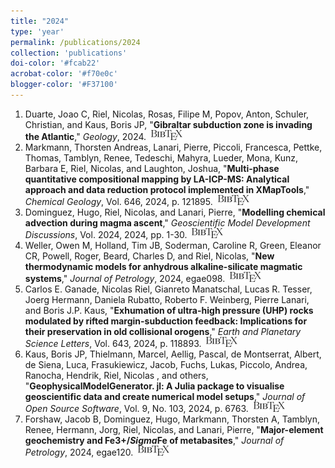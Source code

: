 ```yaml
---
title: "2024"
type: 'year'
permalink: /publications/2024
collection: 'publications'
doi-color: '#fcab22'
acrobat-color: '#f70e0c'
blogger-color: '#F37100'
---
```

1. Duarte, Joao C, Riel, Nicolas, Rosas, Filipe M, Popov, Anton, Schuler, Christian, and Kaus, Boris JP, "**Gibraltar subduction zone is invading the Atlantic**," *Geology*, 2024. &nbsp;<a href='/publications/bibtex#duarte2024gibraltar' target='_blank' class='btn btn--mcwbibtex'><img src='../images/BibTeX_logo-16px-high.png'/></a>
1. Markmann, Thorsten Andreas, Lanari, Pierre, Piccoli, Francesca, Pettke, Thomas, Tamblyn, Renee, Tedeschi, Mahyra, Lueder, Mona, Kunz, Barbara E, Riel, Nicolas, and Laughton, Joshua, "**Multi-phase quantitative compositional mapping by LA-ICP-MS: Analytical approach and data reduction protocol implemented in XMapTools**," *Chemical Geology*, Vol. 646, 2024, p. 121895. &nbsp;<a href='/publications/bibtex#markmann2024multi' target='_blank' class='btn btn--mcwbibtex'><img src='../images/BibTeX_logo-16px-high.png'/></a>
1. Dominguez, Hugo, Riel, Nicolas, and Lanari, Pierre, "**Modelling chemical advection during magma ascent**," *Geoscientific Model Development Discussions*, Vol. 2024, 2024, pp. 1-30. &nbsp;<a href='/publications/bibtex#dominguez2023modelling' target='_blank' class='btn btn--mcwbibtex'><img src='../images/BibTeX_logo-16px-high.png'/></a>
1. Weller, Owen M, Holland, Tim JB, Soderman, Caroline R, Green, Eleanor CR, Powell, Roger, Beard, Charles D, and Riel, Nicolas, "**New thermodynamic models for anhydrous alkaline-silicate magmatic systems**," *Journal of Petrology*, 2024, egae098. &nbsp;<a href='/publications/bibtex#weller2024new' target='_blank' class='btn btn--mcwbibtex'><img src='../images/BibTeX_logo-16px-high.png'/></a>
1. Carlos E. Ganade, Nicolas Riel, Gianreto Manatschal, Lucas R. Tesser, Joerg Hermann, Daniela Rubatto, Roberto F. Weinberg, Pierre Lanari, and Boris J.P. Kaus, "**Exhumation of ultra-high pressure (UHP) rocks modulated by rifted margin-subduction feedback: Implications for their preservation in old collisional orogens**," *Earth and Planetary Science Letters*, Vol. 643, 2024, p. 118893. <a href='https://www.sciencedirect.com/science/article/pii/S0012821X24003261' target='_blank'><i class='fas fa-fw fa-link'></i></a> <a href='https://doi.org/10.1016/j.epsl.2024.118893' target='_blank'><i class='ai ai-fw ai-doi' style='color: {{ page.doi-color }}'></i></a> &nbsp;<a href='/publications/bibtex#GANADE2024118893' target='_blank' class='btn btn--mcwbibtex'><img src='../images/BibTeX_logo-16px-high.png'/></a>
1. Kaus, Boris JP, Thielmann, Marcel, Aellig, Pascal, de Montserrat, Albert, de Siena, Luca, Frasukiewicz, Jacob, Fuchs, Lukas, Piccolo, Andrea, Ranocha, Hendrik, Riel, Nicolas , and others, "**GeophysicalModelGenerator. jl: A Julia package to visualise geoscientific data and create numerical model setups**," *Journal of Open Source Software*, Vol. 9, No. 103, 2024, p. 6763. &nbsp;<a href='/publications/bibtex#kaus2024geophysicalmodelgenerator' target='_blank' class='btn btn--mcwbibtex'><img src='../images/BibTeX_logo-16px-high.png'/></a>
1. Forshaw, Jacob B, Dominguez, Hugo, Markmann, Thorsten A, Tamblyn, Renee, Hermann, Jorg, Riel, Nicolas, and Lanari, Pierre, "**Major-element geochemistry and Fe3+/$Sigma$Fe of metabasites**," *Journal of Petrology*, 2024, egae120. &nbsp;<a href='/publications/bibtex#forshaw2024major' target='_blank' class='btn btn--mcwbibtex'><img src='../images/BibTeX_logo-16px-high.png'/></a>
